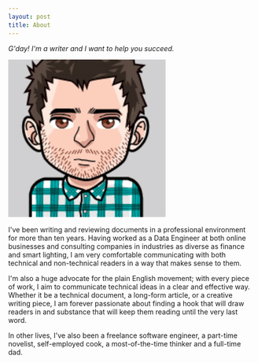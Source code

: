 ```yaml
---
layout: post
title: About
---
```


*G'day! I'm a writer and I want to help you succeed.*

![me](/assets/img/avatar.jpg)

I've been writing and reviewing documents in a professional environment for more than ten years. Having worked as a Data Engineer at both online businesses and consulting companies in industries as diverse as finance and smart lighting, I am very comfortable communicating with both technical and non-technical readers in a way that makes sense to them.

I'm also a huge advocate for the plain English movement; with every piece of work, I aim to communicate technical ideas in a clear and effective way. Whether it be a technical document, a long-form article, or a creative writing piece, I am forever passionate about finding a hook that will draw readers in and substance that will keep them reading until the very last word.

In other lives, I've also been a freelance software engineer, a part-time novelist, self-employed cook, a most-of-the-time thinker and a full-time dad.
